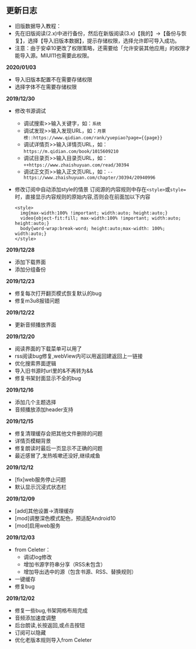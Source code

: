 ## 更新日志

* 旧版数据导入教程：
* 先在旧版阅读(2.x)中进行备份，然后在新版阅读(3.x)【我的】->【备份与恢复】，选择【导入旧版本数据】，提示存储权限，选择允许即可导入成功。
* 注意：由于安卓10更改了权限策略，还需要给「允许安装其他应用」的权限才能导入源。MIUI11也需要此权限。

**2020/01/03**
* 导入旧版本配置不在需要存储权限
* 选择字体不在需要存储权限

**2019/12/30**
* 修改书源调试
  - 调试搜索>>输入关键字，如：`系统`
  - 调试发现>>输入发现URL，如：`月票榜::https://www.qidian.com/rank/yuepiao?page={{page}}`
  - 调试详情页>>输入详情页URL，如：`https://m.qidian.com/book/1015609210`
  - 调试目录页>>输入目录页URL，如：`++https://www.zhaishuyuan.com/read/30394`
  - 调试正文页>>输入正文页URL，如：`--https://www.zhaishuyuan.com/chapter/30394/20940996`
  
* 修改订阅中自动添加style的情景
  订阅源的内容规则中存在`<style>`或`style=`时，直接显示内容规则的原始内容,否则会在前面加以下内容
  ```
  <style>
  	img{max-width:100% !important; width:auto; height:auto;}
  	video{object-fit:fill; max-width:100% !important; width:auto; height:auto;}
  	body{word-wrap:break-word; height:auto;max-width: 100%; width:auto;}
  </style>
  ```

**2019/12/28**
* 添加下载界面
* 添加分组备份

**2019/12/23**
* 修复每次打开翻页模式恢复默认的bug
* 修复m3u8报错问题

**2019/12/22**
* 更新音频播放界面

**2019/12/20**
* 阅读界面的下载菜单可以用了
* rss阅读bug修复,webView内可以用返回建返回上一链接
* 优化搜索界面逻辑
* 导入旧书源时url里的&不再转为&&
* 修复书架封面显示不全的bug

**2019/12/16**
* 添加几个主题选择
* 音频播放添加header支持

**2019/12/15**
* 修复清理缓存会把其他文件删除的问题
* 详情页模糊背景
* 修复朗读时最后一页显示不正确的问题
* 最近感冒了,发热咳嗽还没好,继续咸鱼

**2019/12/12**
* [fix]web服务停止问题
* 默认显示沉浸式状态栏

**2019/12/09**
* [add]其他设置->清理缓存
* [mod]调整深色模式配色，预适配Android10
* [mod]启用web服务

**2019/12/03**
* from Celeter：
  - 调试log修改
  - 增加书源字符串分享（RSS未包含）
  - 增加导出选中的源（包含书源、RSS、替换规则）
* 一键缓存
* 修复bug

**2019/12/02**
* 修复一些bug,书架网格布局完成
* 音频添加速度调整
* 后台朗读,长按返回,或点击按钮
* 订阅可以隐藏
* 优化老版本规则导入from Celeter